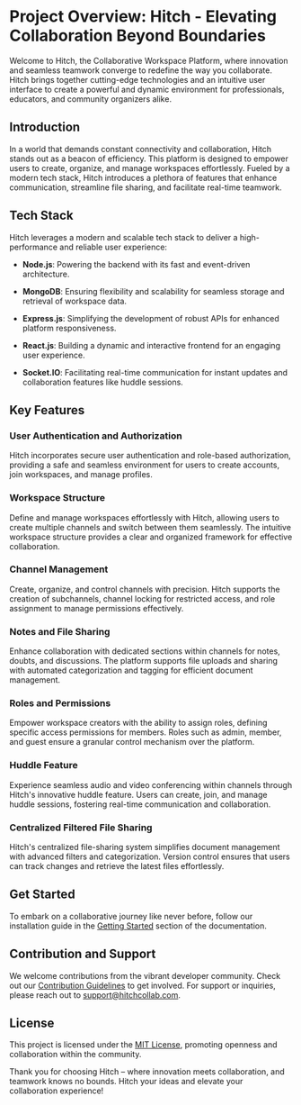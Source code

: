 # Project Overview: Hitch - Elevating Collaboration Beyond Boundaries

Welcome to Hitch, the Collaborative Workspace Platform, where innovation and seamless teamwork converge to redefine the way you collaborate. Hitch brings together cutting-edge technologies and an intuitive user interface to create a powerful and dynamic environment for professionals, educators, and community organizers alike.

## Introduction

In a world that demands constant connectivity and collaboration, Hitch stands out as a beacon of efficiency. This platform is designed to empower users to create, organize, and manage workspaces effortlessly. Fueled by a modern tech stack, Hitch introduces a plethora of features that enhance communication, streamline file sharing, and facilitate real-time teamwork.

## Tech Stack

Hitch leverages a modern and scalable tech stack to deliver a high-performance and reliable user experience:

- **Node.js**: Powering the backend with its fast and event-driven architecture.
  
- **MongoDB**: Ensuring flexibility and scalability for seamless storage and retrieval of workspace data.
  
- **Express.js**: Simplifying the development of robust APIs for enhanced platform responsiveness.
  
- **React.js**: Building a dynamic and interactive frontend for an engaging user experience.
  
- **Socket.IO**: Facilitating real-time communication for instant updates and collaboration features like huddle sessions.

## Key Features

### User Authentication and Authorization

Hitch incorporates secure user authentication and role-based authorization, providing a safe and seamless environment for users to create accounts, join workspaces, and manage profiles.

### Workspace Structure

Define and manage workspaces effortlessly with Hitch, allowing users to create multiple channels and switch between them seamlessly. The intuitive workspace structure provides a clear and organized framework for effective collaboration.

### Channel Management

Create, organize, and control channels with precision. Hitch supports the creation of subchannels, channel locking for restricted access, and role assignment to manage permissions effectively.

### Notes and File Sharing

Enhance collaboration with dedicated sections within channels for notes, doubts, and discussions. The platform supports file uploads and sharing with automated categorization and tagging for efficient document management.

### Roles and Permissions

Empower workspace creators with the ability to assign roles, defining specific access permissions for members. Roles such as admin, member, and guest ensure a granular control mechanism over the platform.

### Huddle Feature

Experience seamless audio and video conferencing within channels through Hitch's innovative huddle feature. Users can create, join, and manage huddle sessions, fostering real-time communication and collaboration.

### Centralized Filtered File Sharing

Hitch's centralized file-sharing system simplifies document management with advanced filters and categorization. Version control ensures that users can track changes and retrieve the latest files effortlessly.

## Get Started

To embark on a collaborative journey like never before, follow our installation guide in the [Getting Started](#) section of the documentation.

## Contribution and Support

We welcome contributions from the vibrant developer community. Check out our [Contribution Guidelines](CONTRIBUTING.md) to get involved. For support or inquiries, please reach out to [support@hitchcollab.com](mailto:support@hitchcollab.com).

## License

This project is licensed under the [MIT License](LICENSE.md), promoting openness and collaboration within the community.

Thank you for choosing Hitch – where innovation meets collaboration, and teamwork knows no bounds. Hitch your ideas and elevate your collaboration experience!


